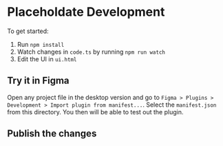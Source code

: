 # Placeholdate Development

To get started:

1. Run `npm install`
2. Watch changes in `code.ts` by running `npm run watch`
3. Edit the UI in `ui.html`

## Try it in Figma

Open any project file in the desktop version and go to `Figma > Plugins > Development > Import plugin from manifest...`. Select the `manifest.json` from this directory. You then will be able to test out the plugin.

## Publish the changes